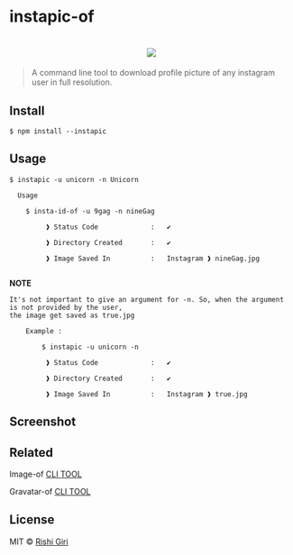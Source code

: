 # instapic-of

<h1 align="center">
<img src="http://rishigiri.com/github/instagram.png"></img>
</h1>

> A command line tool to download profile picture of any instagram user in full resolution.

## Install

```
$ npm install --instapic
```

## Usage

```
$ instapic -u unicorn -n Unicorn

  Usage

    $ insta-id-of -u 9gag -n nineGag

         ❱ Status Code             :   ✔

         ❱ Directory Created       :   ✔

         ❱ Image Saved In          :   Instagram ❱ nineGag.jpg


```
__NOTE__
```
It's not important to give an argument for -n. So, when the argument is not provided by the user, 
the image get saved as true.jpg

	Example :
		
		$ instapic -u unicorn -n

		 ❱ Status Code             :   ✔

         ❱ Directory Created       :   ✔

         ❱ Image Saved In          :   Instagram ❱ true.jpg

```
## Screenshot


## Related

Image-of [ CLI TOOL ](https://github.com/CodeDotJS/image-of)

Gravatar-of [ CLI TOOL ](https://github.com/CodeDotJS/gravatar-of)

## License

MIT © [Rishi Giri](http://rishigiri.com)

